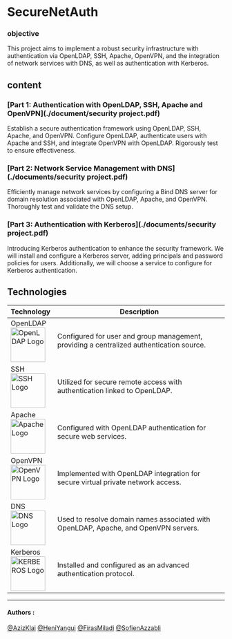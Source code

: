 # SecureNetAuth

### objective
This project aims to implement a robust security infrastructure with authentication via OpenLDAP, SSH, Apache, OpenVPN, and the integration of network services with DNS, as well as authentication with Kerberos. 

## content
### [Part 1: Authentication with OpenLDAP, SSH, Apache and OpenVPN](./document/security project.pdf)  
 Establish a secure authentication framework using OpenLDAP, SSH, Apache, and OpenVPN. Configure OpenLDAP, authenticate users with Apache and SSH, and integrate OpenVPN with OpenLDAP. Rigorously test to ensure effectiveness.
### [Part 2: Network Service Management with DNS](./documents/security project.pdf)  
 Efficiently manage network services by configuring a Bind DNS server for domain resolution associated with OpenLDAP, Apache, and OpenVPN. Thoroughly test and validate the DNS setup.
### [Part 3: Authentication with Kerberos](./documents/security project.pdf)  
 Introducing Kerberos authentication to enhance the security framework. We will install and configure a Kerberos server, adding principals and password policies for users. Additionally, we will choose a service to configure for Kerberos authentication.
## Technologies 

| Technology              | Description                                                                                                              |
|-------------------------|--------------------------------------------------------------------------------------------------------------------------|
| OpenLDAP  <div>  <img src="https://assets.zabbix.com/img/brands/openldap.png" alt="OpenLDAP Logo" height="80">  </div>              | Configured for user and group management, providing a centralized authentication source.  |
| SSH    <div>  <img src="https://upload.wikimedia.org/wikipedia/commons/0/00/Unofficial_SSH_Logo.svg" alt="SSH Logo" height="80">  </div>                 | Utilized for secure remote access with authentication linked to OpenLDAP.                  |
| Apache   <div>  <img src="https://cdn.icon-icons.com/icons2/2699/PNG/512/apache_logo_icon_168630.png" alt="Apache Logo" height="80">  </div>               | Configured with OpenLDAP authentication for secure web services.                   |
| OpenVPN   <div>  <img src="https://m.media-amazon.com/images/I/41CRKpBzyBL.png" alt="OpenVPN Logo" height="80">  </div>              | Implemented with OpenLDAP integration for secure virtual private network access.   |
| DNS     <div>  <img src="https://w7.pngwing.com/pngs/628/668/png-transparent-computer-icons-domain-name-system-share-icon-dns-sinkhole-computer-network-logo-share-icon-thumbnail.png" alt="DNS Logo" height="80">  </div>                | Used to resolve domain names associated with OpenLDAP, Apache, and OpenVPN servers.       |
| Kerberos  <div>  <img src="https://www.fortinet.com/content/fortinet-com/en_us/resources/cyberglossary/kerberos-authentication/_jcr_content/par/c05_container_copy_c/par/c28_image.img.jpg/1643741826059.jpg" alt="KERBEROS Logo" height="80">  </div>              | Installed and configured as an advanced authentication protocol.                 |


---
#### Authors : 
 [@AzizKlai](https://www.github.com/AzizKlai)   [@HeniYangui](https://www.github.com/hunyan-io)  [@FirasMiladi](https://github.com/miladifiras01)   [@SofienAzzabli](https://github.com/sofienazzabi2)
 
 

